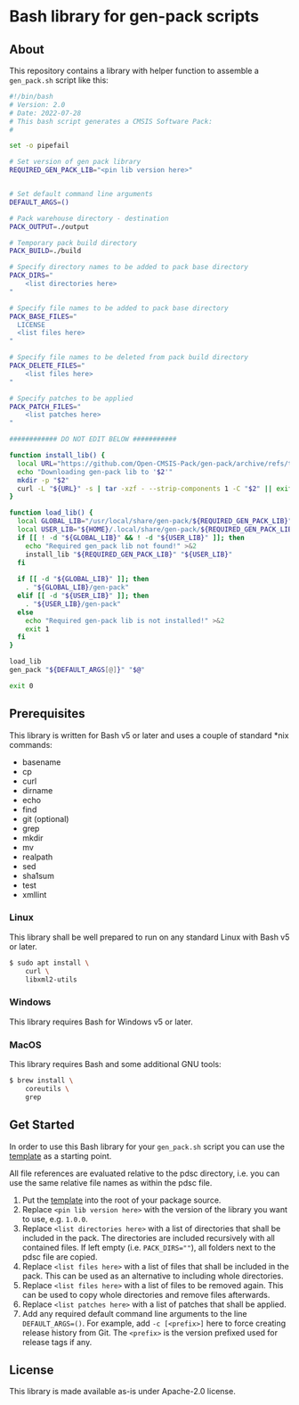 # Bash library for gen-pack scripts

## About

This repository contains a library with helper function to assemble a
`gen_pack.sh` script like this:

```sh
#!/bin/bash
# Version: 2.0
# Date: 2022-07-28
# This bash script generates a CMSIS Software Pack:
#

set -o pipefail

# Set version of gen pack library
REQUIRED_GEN_PACK_LIB="<pin lib version here>"


# Set default command line arguments
DEFAULT_ARGS=()

# Pack warehouse directory - destination
PACK_OUTPUT=./output

# Temporary pack build directory
PACK_BUILD=./build

# Specify directory names to be added to pack base directory
PACK_DIRS="
    <list directories here>
"

# Specify file names to be added to pack base directory
PACK_BASE_FILES="
  LICENSE
  <list files here>
"

# Specify file names to be deleted from pack build directory
PACK_DELETE_FILES="
    <list files here>
"

# Specify patches to be applied
PACK_PATCH_FILES="
    <list patches here>
"

############ DO NOT EDIT BELOW ###########

function install_lib() {
  local URL="https://github.com/Open-CMSIS-Pack/gen-pack/archive/refs/tags/v$1.tar.gz"
  echo "Downloading gen-pack lib to '$2'"
  mkdir -p "$2"
  curl -L "${URL}" -s | tar -xzf - --strip-components 1 -C "$2" || exit 1
}

function load_lib() {
  local GLOBAL_LIB="/usr/local/share/gen-pack/${REQUIRED_GEN_PACK_LIB}"
  local USER_LIB="${HOME}/.local/share/gen-pack/${REQUIRED_GEN_PACK_LIB}"
  if [[ ! -d "${GLOBAL_LIB}" && ! -d "${USER_LIB}" ]]; then
    echo "Required gen_pack lib not found!" >&2
    install_lib "${REQUIRED_GEN_PACK_LIB}" "${USER_LIB}"
  fi 
  
  if [[ -d "${GLOBAL_LIB}" ]]; then
    . "${GLOBAL_LIB}/gen-pack"
  elif [[ -d "${USER_LIB}" ]]; then
    . "${USER_LIB}/gen-pack"
  else
    echo "Required gen-pack lib is not installed!" >&2
    exit 1
  fi
}

load_lib
gen_pack "${DEFAULT_ARGS[@]}" "$@"

exit 0

```

## Prerequisites

This library is written for Bash v5 or later and uses a couple of standard
\*nix commands:

- basename
- cp
- curl
- dirname
- echo
- find
- git (optional)
- grep
- mkdir
- mv
- realpath
- sed
- sha1sum
- test
- xmllint


### Linux

This library shall be well prepared to run on any standard Linux with Bash v5 or later.

```sh
$ sudo apt install \
    curl \
    libxml2-utils
```
### Windows

This library requires Bash for Windows v5 or later.

### MacOS

This library requires Bash and some additional GNU tools:

```sh
$ brew install \
    coreutils \
    grep 
```

## Get Started

In order to use this Bash library for your `gen_pack.sh` script you can use
the [template](template/gen_pack.sh) as a starting point.

All file references are evaluated relative to the pdsc directory, i.e. you
can use the same relative file names as within the pdsc file.

1. Put the [template](template/gen_pack.sh) into the root of your package source.
2. Replace `<pin lib version here>` with the version of the library you want to use, e.g. `1.0.0`.
3. Replace `<list directories here>` with a list of directories that shall be included in the pack.
   The directories are included recursively with all contained files. If left empty (i.e. `PACK_DIRS=""`),
   all folders next to the pdsc file are copied.
4. Replace `<list files here>` with a list of files that shall be included in the pack.
   This can be used as an alternative to including whole directories.
5. Replace `<list files here>` with a list of files to be removed again.
   This can be used to copy whole directories and remove files afterwards.
6. Replace `<list patches here>` with a list of patches that shall be applied.
7. Add any required default command line arguments to the line `DEFAULT_ARGS=()`.
   For example, add `-c [<prefix>]` here to force creating release history from Git.
   The `<prefix>` is the version prefixed used for release tags if any.

## License

This library is made available as-is under Apache-2.0 license.
